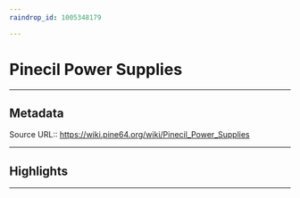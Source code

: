 ```yaml
---
raindrop_id: 1005348179

---
```


# Pinecil Power Supplies

___
## Metadata
Source URL:: https://wiki.pine64.org/wiki/Pinecil_Power_Supplies


___
## Highlights
___